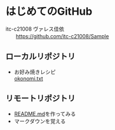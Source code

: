 # はじめてのGitHub  
itc-c21008 ヴァレス佳依  
　　https://github.com/itc-c21008/Sample

## ローカルリポジトリ
* お好み焼きレシピ  
	[okonomi.txt](https://github.com/itc-c21008/Sample/blob/master/okonomiyaki.txt)

## リモートリポジトリ
* [README.md](https://github.com/itc-c21008/Sample/blob/master/README.md)を作ってみる
* マークダウンを覚える